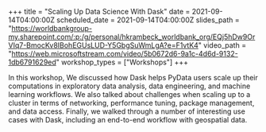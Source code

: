 +++
title = "Scaling Up Data Science With Dask"
date = 2021-09-14T04:00:00Z
scheduled_date = 2021-09-14T04:00:00Z
slides_path = "https://worldbankgroup-my.sharepoint.com/:p:/g/personal/hkrambeck_worldbank_org/EQj5hDw9OrVIq7-BmocKv8IBohEGUsLUD-Y5GbgSuWmLgA?e=F1vtK4"
video_path = "https://web.microsoftstream.com/video/5b0672d6-9a1c-4d6d-9132-1db6791629ed"
workshop_types = ["Workshops"]
+++

In this workshop, We discussed how Dask helps PyData users scale up their computations in exploratory data analysis, data engineering, and machine learning workflows. We also talked about challenges when scaling up to a cluster in terms of networking, performance tuning, package management, and data access. Finally, we walked through a number of interesting use cases with Dask, including an end-to-end workflow with geospatial data.
